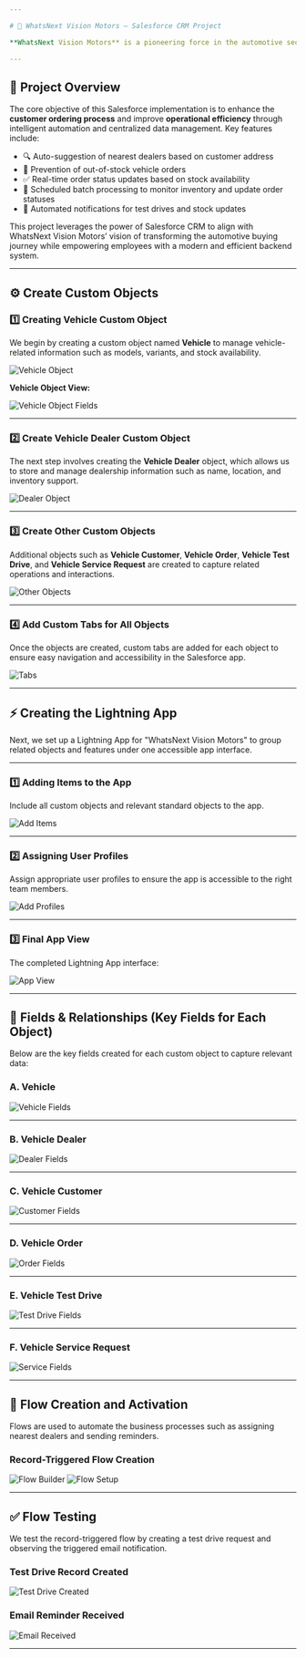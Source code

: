 ```yaml
---

# 🚗 WhatsNext Vision Motors – Salesforce CRM Project

**WhatsNext Vision Motors** is a pioneering force in the automotive sector, committed to revolutionizing the mobility experience through cutting-edge technology and customer-first solutions. This Salesforce CRM project is designed to **streamline customer interactions, optimize vehicle order workflows, and automate dealership operations**—ultimately delivering a smarter, faster, and more reliable vehicle ordering experience.

---
```


## 📌 Project Overview

The core objective of this Salesforce implementation is to enhance the **customer ordering process** and improve **operational efficiency** through intelligent automation and centralized data management. Key features include:

* 🔍 Auto-suggestion of nearest dealers based on customer address
* 🚫 Prevention of out-of-stock vehicle orders
* ✅ Real-time order status updates based on stock availability
* 🔁 Scheduled batch processing to monitor inventory and update order statuses
* 📧 Automated notifications for test drives and stock updates

This project leverages the power of Salesforce CRM to align with WhatsNext Vision Motors’ vision of transforming the automotive buying journey while empowering employees with a modern and efficient backend system.

---

## ⚙️ Create Custom Objects

### 1️⃣ Creating Vehicle Custom Object

We begin by creating a custom object named **Vehicle** to manage vehicle-related information such as models, variants, and stock availability.

![Vehicle Object](https://github.com/user-attachments/assets/ab58c273-be6c-4982-bec9-c14a09c530e8)

**Vehicle Object View:**

![Vehicle Object Fields](https://github.com/user-attachments/assets/f30a3093-6b6f-44d6-938c-30caceaca629)

---

### 2️⃣ Create Vehicle Dealer Custom Object

The next step involves creating the **Vehicle Dealer** object, which allows us to store and manage dealership information such as name, location, and inventory support.

![Dealer Object](https://github.com/user-attachments/assets/5af521a2-ca75-48b5-add2-1eb8bf92b731)

---

### 3️⃣ Create Other Custom Objects

Additional objects such as **Vehicle Customer**, **Vehicle Order**, **Vehicle Test Drive**, and **Vehicle Service Request** are created to capture related operations and interactions.

![Other Objects](https://github.com/user-attachments/assets/cc6aca83-3fd6-4461-a4fa-52d708392f28)

---

### 4️⃣ Add Custom Tabs for All Objects

Once the objects are created, custom tabs are added for each object to ensure easy navigation and accessibility in the Salesforce app.

![Tabs](https://github.com/user-attachments/assets/c60efa5e-fea9-4c8d-b454-6b84beaaa3b3)

---

## ⚡ Creating the Lightning App

Next, we set up a Lightning App for "WhatsNext Vision Motors" to group related objects and features under one accessible app interface.

---

### 1️⃣ Adding Items to the App

Include all custom objects and relevant standard objects to the app.

![Add Items](https://github.com/user-attachments/assets/a7779abc-afb6-4e5c-b96e-1f2857cab01b)

---

### 2️⃣ Assigning User Profiles

Assign appropriate user profiles to ensure the app is accessible to the right team members.

![Add Profiles](https://github.com/user-attachments/assets/d42c9667-ec13-4f39-9068-cde739235463)

---

### 3️⃣ Final App View

The completed Lightning App interface:

![App View](https://github.com/user-attachments/assets/ed225fcd-c5cb-4406-97f4-4ac69df374c4)

---

## 🧩 Fields & Relationships (Key Fields for Each Object)

Below are the key fields created for each custom object to capture relevant data:

### A. Vehicle

![Vehicle Fields](https://github.com/user-attachments/assets/6012996e-d359-4bf2-b925-29e5227614cb)

---

### B. Vehicle Dealer

![Dealer Fields](https://github.com/user-attachments/assets/c2e90721-bb9b-491c-a564-26162c2da516)

---

### C. Vehicle Customer

![Customer Fields](https://github.com/user-attachments/assets/a85c9fe3-8ed5-4e25-8f07-1bb39ed96243)

---

### D. Vehicle Order

![Order Fields](https://github.com/user-attachments/assets/ee8c7ac2-f5cf-4261-af02-1c24a64ff145)

---

### E. Vehicle Test Drive

![Test Drive Fields](https://github.com/user-attachments/assets/23feb2d2-db14-4d7f-a18a-6c5c659f1bb2)

---

### F. Vehicle Service Request

![Service Fields](https://github.com/user-attachments/assets/df14380d-84b0-42a0-8e8d-5ffcc07d5043)

---

## 🔄 Flow Creation and Activation

Flows are used to automate the business processes such as assigning nearest dealers and sending reminders.

### Record-Triggered Flow Creation

![Flow Builder](https://github.com/user-attachments/assets/1dff25c1-5ab0-4ef3-912d-20a665f5ecfd)
![Flow Setup](https://github.com/user-attachments/assets/78d8c88b-24d6-49d3-9698-808b5efff709)

---

## ✅ Flow Testing

We test the record-triggered flow by creating a test drive request and observing the triggered email notification.

### Test Drive Record Created

![Test Drive Created](https://github.com/user-attachments/assets/2d04fa12-14e5-4dd9-a674-8b7e60fbe9d4)

### Email Reminder Received

![Email Received](https://github.com/user-attachments/assets/7aab2510-2370-4f12-8a6b-7c50dd31092f)

---

